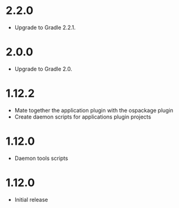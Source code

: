 2.2.0
==================

* Upgrade to Gradle 2.2.1.

2.0.0
==================

* Upgrade to Gradle 2.0.

1.12.2
==================

* Mate together the application plugin with the ospackage plugin
* Create daemon scripts for applications plugin projects
 
1.12.0
==================

* Daemon tools scripts

1.12.0
==================

* Initial release
